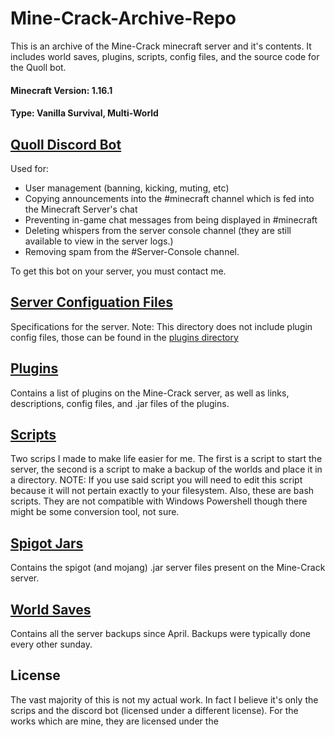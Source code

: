 # Mine-Crack-Archive-Repo
This is an archive of the Mine-Crack minecraft server and it's contents. It includes world saves, plugins, scripts, config files, and the source code for the Quoll bot.

#### Minecraft Version: 1.16.1
#### Type: Vanilla Survival, Multi-World

## [Quoll Discord Bot](https://github.com/Patrickk17/Quoll)
Used for:
- User management (banning, kicking, muting, etc)
- Copying announcements into the #minecraft channel which is fed into the Minecraft Server's chat
- Preventing in-game chat messages from being displayed in #minecraft
- Deleting whispers from the server console channel (they are still available to view in the server logs.)
- Removing spam from the #Server-Console channel.

To get this bot on your server, you must contact me.

## [Server Configuation Files](https://github.com/Patrickk17/Mine-Crack-Archive-Repo/tree/main/config-files)
Specifications for the server. Note: This directory does not include plugin config files, those can be found in the [plugins directory](https://github.com/Patrickk17/Mine-Crack-Archive-Repo/tree/main/plugins)

## [Plugins](https://github.com/Patrickk17/Mine-Crack-Archive-Repo/tree/main/plugins)
Contains a list of plugins on the Mine-Crack server, as well as links, descriptions, config files, and .jar files of the plugins.

## [Scripts](https://github.com/Patrickk17/Mine-Crack-Archive-Repo/tree/main/scripts)
Two scrips I made to make life easier for me. The first is a script to start the server, the second is a script to make a backup of the worlds and place it in a directory. NOTE: If you use said script you will need to edit this script because it will not pertain exactly to your filesystem. Also, these are bash scripts. They are not compatible with Windows Powershell though there might be some conversion tool, not sure.

## [Spigot Jars](https://github.com/Patrickk17/Mine-Crack-Archive-Repo/tree/main/spigot-jars)
Contains the spigot (and mojang) .jar server files present on the Mine-Crack server.

## [World Saves](https://github.com/Patrickk17/Mine-Crack-Archive-Repo/tree/main/world-saves)
Contains all the server backups since April. Backups were typically done every other sunday. 

## License

The vast majority of this is not my actual work. In fact I believe it's only the scrips and the discord bot (licensed under a different license). For the works which are mine, they are licensed under the
